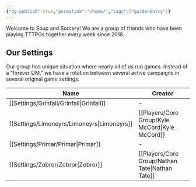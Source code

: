 ```yaml
---
{"dg-publish":true,"permalink":"/home/","tags":["gardenEntry"]}
---
```


Welcome to Soup and Sorcery! We are a group of friends who have been playing TTTPGs together every week since 2018. 

## Our Settings
Our group has unique situation where nearly all of us run games. Instead of a “forever DM,” we have a rotation between several active campaigns in several original game settings. 


| Name                                           | Creator                                            |
| ---------------------------------------------- | -------------------------------------------------- |
| [[Settings/Grinfall/Grinfall\|Grinfall]]    | \-                                                 |
| [[Settings/Limoneyrs/Limoneyrs\|Limoneyrs]] | [[Players/Core Group/Kyle McCord\|Kyle McCord]] |
| [[Settings/Primar/Primar\|Primar]]          | \-                                                 |
| [[Settings/Zobror/Zobror\|Zobror]]          | [[Players/Core Group/Nathan Tate\|Nathan Tate]] |
